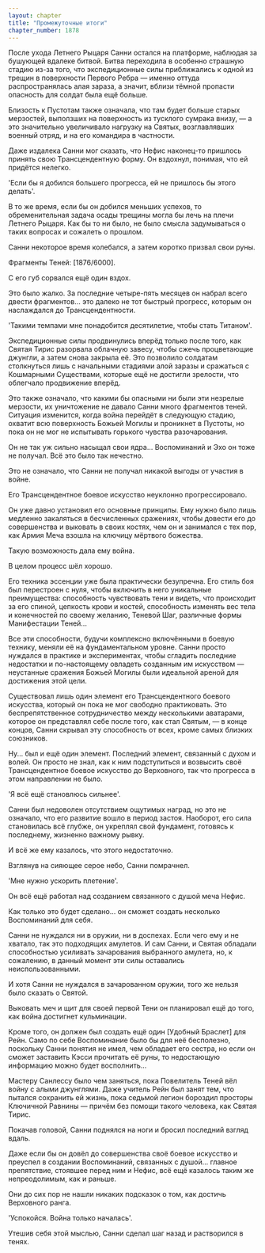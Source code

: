 ```yaml
---
layout: chapter
title: "Промежуточные итоги"
chapter_number: 1878
---
```




После ухода Летнего Рыцаря Санни остался на платформе, наблюдая за бушующей вдалеке битвой. Битва переходила в особенно страшную стадию из-за того, что экспедиционные силы приближались к одной из трещин в поверхности Первого Ребра — именно оттуда распространялась алая зараза, а значит, вблизи тёмной пропасти опасность для солдат была ещё больше.

Близость к Пустотам также означала, что там будет больше старых мерзостей, выползших на поверхность из тусклого сумрака внизу, — а это значительно увеличивало нагрузку на Святых, возглавлявших военный отряд, и на его командира в частности.

Даже издалека Санни мог сказать, что Нефис наконец-то пришлось принять свою Трансцендентную форму. Он вздохнул, понимая, что ей придётся нелегко.

'Если бы я добился большего прогресса, ей не пришлось бы этого делать'.

В то же время, если бы он добился меньших успехов, то обременительная задача осады трещины могла бы лечь на плечи Летнего Рыцаря. Как бы то ни было, не было смысла задумываться о таких вопросах и сожалеть о прошлом.

Санни некоторое время колебался, а затем коротко призвал свои руны.

Фрагменты Теней: [1876/6000].

С его губ сорвался ещё один вздох.

Это было жалко. За последние четыре-пять месяцев он набрал всего двести фрагментов... это далеко не тот быстрый прогресс, которым он наслаждался до Трансцендентности.

'Такими темпами мне понадобится десятилетие, чтобы стать Титаном'.

Экспедиционные силы продвинулись вперёд только после того, как Святая Тирис разорвала облачную завесу, чтобы сжечь процветающие джунгли, а затем снова закрыла её. Это позволило солдатам столкнуться лишь с начальными стадиями алой заразы и сражаться с Кошмарными Существами, которые ещё не достигли зрелости, что облегчало продвижение вперёд.

Это также означало, что какими бы опасными ни были эти незрелые мерзости, их уничтожение не давало Санни много фрагментов теней. Ситуация изменится, когда война перейдёт в следующую стадию, охватит всю поверхность Божьей Могилы и проникнет в Пустоты, но пока он не мог не испытывать горького чувства разочарования.

Он не так уж сильно насыщал свои ядра... Воспоминаний и Эхо он тоже не получал. Всё это было так нечестно.

Это не означало, что Санни не получал никакой выгоды от участия в войне.

Его Трансцендентное боевое искусство неуклонно прогрессировало.

Он уже давно установил его основные принципы. Ему нужно было лишь медленно закаляться в бесчисленных сражениях, чтобы довести его до совершенства и выковать в своих костях, чем он и занимался с тех пор, как Армия Меча взошла на ключицу мёртвого божества.

Такую возможность дала ему война.

В целом процесс шёл хорошо.

Его техника эссенции уже была практически безупречна. Его стиль боя был перестроен с нуля, чтобы включить в него уникальные преимущества: способность чувствовать тени и видеть, что происходит за его спиной, цепкость крови и костей, способность изменять вес тела и конечностей по своему желанию, Теневой Шаг, различные формы Манифестации Теней...

Все эти способности, будучи комплексно включёнными в боевую технику, меняли её на фундаментальном уровне. Санни просто нуждался в практике и экспериментах, чтобы сгладить последние недостатки и по-настоящему овладеть созданным им искусством — неустанные сражения Божьей Могилы были идеальной ареной для достижения этой цели.

Существовал лишь один элемент его Трансцендентного боевого искусства, который он пока не мог свободно практиковать. Это беспрепятственное сотрудничество между несколькими аватарами, которое он представлял себе после того, как стал Святым, — в конце концов, Санни скрывал эту способность от всех, кроме самых близких союзников.

Ну... был и ещё один элемент. Последний элемент, связанный с духом и волей. Он просто не знал, как к ним подступиться и возвысить своё Трансцендентное боевое искусство до Верховного, так что прогресса в этом направлении не было.

'Я всё ещё становлюсь сильнее'.

Санни был недоволен отсутствием ощутимых наград, но это не означало, что его развитие вошло в период застоя. Наоборот, его сила становилась всё глубже, он укреплял свой фундамент, готовясь к последнему, жизненно важному рывку.

И всё же ему казалось, что этого недостаточно.

Взглянув на сияющее серое небо, Санни помрачнел.

'Мне нужно ускорить плетение'.

Он всё ещё работал над созданием связанного с душой меча Нефис.

Как только это будет сделано... он сможет создать несколько Воспоминаний для себя.

Санни не нуждался ни в оружии, ни в доспехах. Если чего ему и не хватало, так это подходящих амулетов. И сам Санни, и Святая обладали способностью усиливать зачарования выбранного амулета, но, к сожалению, в данный момент эти силы оставались неиспользованными.

И хотя Санни не нуждался в зачарованном оружии, того же нельзя было сказать о Святой.

Выковать меч и щит для своей первой Тени он планировал ещё до того, как война достигнет кульминации.

Кроме того, он должен был создать ещё один [Удобный Браслет] для Рейн. Само по себе Воспоминание было бы для неё бесполезно, поскольку Санни понятия не имел, чем обладает его сестра, но если он сможет заставить Кэсси прочитать её руны, то недостающую информацию можно будет восполнить...

Мастеру Санлессу было чем заняться, пока Повелитель Теней вёл войну с алыми джунглями. Даже учитель Рейн был занят тем, что пытался сохранить ей жизнь, пока седьмой легион бороздил просторы Ключичной Равнины — причём без помощи такого человека, как Святая Тирис.

Покачав головой, Санни поднялся на ноги и бросил последний взгляд вдаль.

Даже если бы он довёл до совершенства своё боевое искусство и преуспел в создании Воспоминаний, связанных с душой... главное препятствие, стоявшее перед ним и Нефис, всё ещё казалось таким же непреодолимым, как и раньше.

Они до сих пор не нашли никаких подсказок о том, как достичь Верховного ранга.

'Успокойся. Война только началась'.

Утешив себя этой мыслью, Санни сделал шаг назад и растворился в тенях.

